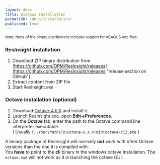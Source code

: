 ```yaml
---
layout: docs
title: Windows Installation
permalink: /docs/installation/
published: true
---
```



<small>Note: None of the binary distributions includes support for ABAQUS odb files.</small>

### ResInsight installation

1. Download ZIP binary distribution from [https://github.com/OPM/ResInsight/releases](https://github.com/OPM/ResInsight/releases "release section on GitHub")
2. Extract content from ZIP file
3. Start ResInsight.exe 

### Octave installation (optional)
1. Download [Octave-4.0.0](ftp://ftp.gnu.org/gnu/octave/windows/octave-4.0.0_0-installer.exe) and install it. 
2. Launch ResInsight.exe, open **Edit->Preferences**. 
3. On the **Octave** tab, enter the path to the Octave command line interpreter executable.  
   ( Usually _`C:\Your\Path\To\Octave-x.x.x\bin\octave-cli.exe`_ )

<div class="note info">
A binary package of ResInsight will normally <b>not</b> work with other Octave versions than the one it is compiled with. 
</div>

<div class="note info">
You <b>have</b> to point to the <b>cli</b> binary in the windows octave installation. The <code>octave.exe</code> will not work as it is launching the octave GUI.
</div>
